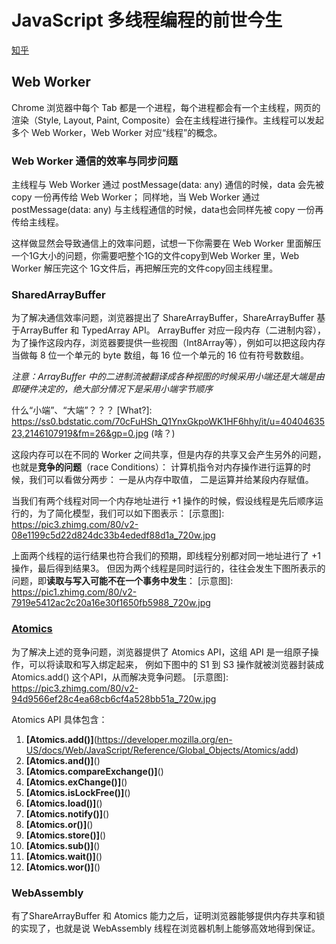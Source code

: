 # JavaScript 多线程编程的前世今生 
[知乎](https://zhuanlan.zhihu.com/p/148447316)

## Web Worker
  Chrome 浏览器中每个 Tab 都是一个进程，每个进程都会有一个主线程，网页的渲染（Style, Layout, Paint, Composite）会在主线程进行操作。主线程可以发起多个 Web Worker，Web Worker 对应“线程”的概念。

### Web Worker 通信的效率与同步问题

主线程与 Web Worker 通过 postMessage(data: any) 通信的时候，data 会先被copy 一份再传给 Web Worker；
同样地，当 Web Worker  通过 postMessage(data: any) 与主线程通信的时候，data也会同样先被 copy 一份再传给主线程。

这样做显然会导致通信上的效率问题，试想一下你需要在 Web Worker 里面解压一个1G大小的问题，你需要吧整个1G的文件copy到Web Worker 里，Web Worker 解压完这个 1G文件后，再把解压完的文件copy回主线程里。

### SharedArrayBuffer
为了解决通信效率问题，浏览器提出了 ShareArrayBuffer，ShareArrayBuffer 基于ArrayBuffer 和 TypedArray API。
ArrayBuffer 对应一段内存（二进制内容），为了操作这段内存，浏览器要提供一些视图（Int8Array等），例如可以把这段内存当做每 8 位一个单元的 byte 数组，每 16 位一个单元的 16 位有符号数数组。

*注意：ArrayBuffer 中的二进制流被翻译成各种视图的时候采用小端还是大端是由即硬件决定的，绝大部分情况下是采用小端字节顺序*

什么“小端”、“大端”？？？
[What?]: https://ss0.bdstatic.com/70cFuHSh_Q1YnxGkpoWK1HF6hhy/it/u=4040463523,2146107919&fm=26&gp=0.jpg (啥？)


这段内存可以在不同的 Worker 之间共享，但是内存的共享又会产生另外的问题，也就是**竞争的问题**（race Conditions）：
计算机指令对内存操作进行运算的时候，我们可以看做分两步：
一是从内存中取值，
二是运算并给某段内存赋值。

当我们有两个线程对同一个内存地址进行 +1 操作的时候，假设线程是先后顺序运行的，为了简化模型，我们可以如下图表示：
[示意图]: https://pic3.zhimg.com/80/v2-08e1199c5d22d824dc33b4ededf88d1a_720w.jpg

上面两个线程的运行结果也符合我们的预期，即线程分别都对同一地址进行了 +1 操作，最后得到结果3。
但因为两个线程是同时运行的，往往会发生下图所表示的问题，即**读取与写入可能不在一个事务中发生**：
[示意图]: https://pic1.zhimg.com/80/v2-7919e5412ac2c20a16e30f1650fb5988_720w.jpg

### [Atomics](https://developer.mozilla.org/en-US/docs/Web/JavaScript/Reference/Global_Objects/Atomics)
为了解决上述的竞争问题，浏览器提供了 Atomics API，这组 API 是一组原子操作，可以将读取和写入绑定起来，
例如下图中的 S1 到 S3 操作就被浏览器封装成 Atomics.add() 这个API，从而解决竞争问题。
[示意图]: https://pic3.zhimg.com/80/v2-94d9566ef28c4ea68cb6cf4a528bb51a_720w.jpg

Atomics API 具体包含：
1. **[Atomics.add()]**(https://developer.mozilla.org/en-US/docs/Web/JavaScript/Reference/Global_Objects/Atomics/add)
2. **[Atomics.and()]**()
2. **[Atomics.compareExchange()]**()
2. **[Atomics.exChange()]**()
2. **[Atomics.isLockFree()]**()
2. **[Atomics.load()]**()
2. **[Atomics.notify()]**()
2. **[Atomics.or()]**()
2. **[Atomics.store()]**()
2. **[Atomics.sub()]**()
2. **[Atomics.wait()]**()
2. **[Atomics.wor()]**()

### WebAssembly
有了ShareArrayBuffer 和 Atomics 能力之后，证明浏览器能够提供内存共享和锁的实现了，也就是说 WebAssembly 线程在浏览器机制上能够高效地得到保证。

